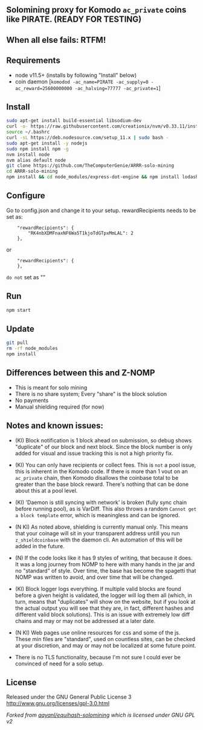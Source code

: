 ## Solomining proxy for Komodo `ac_private` coins like PIRATE. (READY FOR TESTING)

## When all else fails: RTFM!

Requirements
------------
* node v11.5+ (installs by following "Install" below)
* coin daemon [`komodod -ac_name=PIRATE -ac_supply=0 -ac_reward=25600000000 -ac_halving=77777 -ac_private=1`]

Install
-------------

```bash
sudo apt-get install build-essential libsodium-dev
curl -o- https://raw.githubusercontent.com/creationix/nvm/v0.33.11/install.sh | bash
source ~/.bashrc
curl -sL https://deb.nodesource.com/setup_11.x | sudo bash -
sudo apt-get install -y nodejs
sudo npm install npm -g
nvm install node
nvm alias default node
git clone https://github.com/TheComputerGenie/ARRR-solo-mining
cd ARRR-solo-mining
npm install && cd node_modules/express-dot-engine && npm install lodash@4.17.11 && cd ../..
```

Configure
-------------
Go to config.json and change it to your setup.
rewardRecipients needs to be set as:
```
    "rewardRecipients": {
        "RK4nbXDMFnaxNF6Wa5T1kjoTdGTpxMmLAL": 2
    },
```
or
```
    "rewardRecipients": {
    },
```
`do not` set as ""

Run
------------
```bash
npm start
```

Update
------------- 
```bash
git pull
rm -rf node_modules
npm install
```

Differences between this and Z-NOMP
------------
* This is meant for solo mining
* There is no share system; Every "share" is the block solution
* No payments
* Manual shielding required (for now)

Notes and known issues:
------------
* (KI) Block notification is 1 block ahead on submission, so debug shows "duplicate" of our block and next block. Since
the block number is only added for visual and issue tracking this is not a high priority fix.

* (KI) You can only have recipients or collect fees. This is `not` a pool issue, this is inherent in the Komodo code.
If there is more than 1 vout on an `ac_private` chain, then Komodo disallows the coinbase total to be greater than the
base block reward. There's nothing that can be done about this at a pool level.

* (KI) 'Daemon is still syncing with network' is broken (fully sync chain before running pool), as is VarDiff. This 
also throws a random `Cannot get a block template` error, which is meaningless and can be ignored.

* (N KI) As noted above, shielding is currently manual only. This means that your coinage will sit in your transparent
address untill you run `z_shieldcoinbase` with the daemon cli. An automation of this will be added in the future.

* (N) If the code looks like it has 9 styles of writing, that because it does. It was a long journey from NOMP to here with
many hands in the jar and no "standard" of style. Over time, the base has become the spagetti that NOMP was written to
avoid, and over time that will be changed.

* (KI) Block logger logs everything. If multiple valid blocks are found before a given height is validated, the logger will
 log them all (which, in turn, means that "duplicates" will show on the website, but if you look at the actual output
 you will see that they are, in fact, different hashes and different valid block solutions). This is an issue with
 extremely low diff chains and may or may not be addressed at a later date.

* (N KI) Web pages use online resources for css and some of the js. These min files are "standard", used on countless sites, 
can be checked at your discretion, and may or may not be localized at some future point.

* There is no TLS functionality, because I'm not sure I could ever be convinced of need for a solo setup.

License
-------
Released under the GNU General Public License 3
http://www.gnu.org/licenses/gpl-3.0.html

_Forked from [aayanl/equihash-solomining](https://github.com/aayanl/equihash-solomining) which is licensed under GNU GPL v2_
